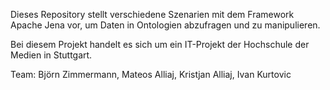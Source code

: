 
Dieses Repository stellt verschiedene Szenarien mit dem Framework Apache Jena vor, 
um Daten in Ontologien abzufragen und zu manipulieren. 

Bei diesem Projekt handelt es sich um ein IT-Projekt der Hochschule der Medien in Stuttgart.

Team: Björn Zimmermann, Mateos Alliaj, Kristjan Alliaj, Ivan Kurtovic

